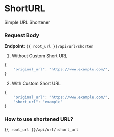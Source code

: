 # ShortURL

Simple URL Shortener

### Request Body

**Endpoint:** `{{ root_url }}/api/url/shorten`

1. Without Custom Short URL


```js
{
    "original_url": "https://www.example.com/",
}
```

2. With Custom Short URL

```js
{
    "original_url": "https://www.example.com/",
    "short_url": "example"
}
```

### How to use shortened URL?

```
{{ root_url }}/api/url/:short_url
```